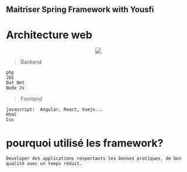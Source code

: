 ## Maitriser Spring Framework with Yousfi

# Architecture web

<p align="center">
    <img src="./images/1.png">
</p>

 > Backend

    php
    JEE
    Dot Net
    Node Js


 > Frontend

    javascript:  Angular, React, Vuejs...
    Html
    Css


# pourquoi utilisé les framework?

```
Developer des applications respectants les bonnes pratiques, de bon qualité avec un temps réduit.

```

